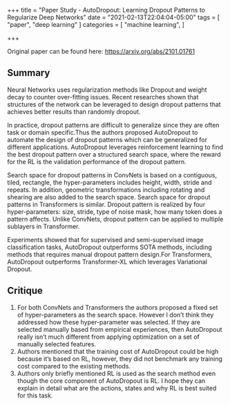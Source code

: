 +++
title = "Paper Study - AutoDropout: Learning Dropout Patterns to Regularize Deep Networks"
date = "2021-02-13T22:04:04-05:00"
tags = [
    "paper",
    "deep learning"
]
categories = [
    "machine learning",
]

+++

Original paper can be found here: https://arxiv.org/abs/2101.01761

## **Summary**

Neural Networks uses regularization methods like Dropout and weight decay to counter over-fitting issues. Recent researches shown that structures of the network can be leveraged to design dropout patterns that achieves better results than randomly dropout.

In practice, dropout patterns are difficult to generalize since they are often task or domain specific.Thus the authors proposed AutoDropout to automate the design of dropout patterns which can be generalized for different applications. AutoDropout leverages reinforcement learning to find the best dropout pattern over a structured search space, where the reward for the RL is the validation performance of the dropout pattern.

Search space for dropout patterns in ConvNets is based on a contiguous, tiled, rectangle, the hyper-parameters includes height, width, stride and repeats. In addition, geometric transformations including rotating and shearing are also added to the search space. Search space for dropout patterns in Transformers is similar. Dropout pattern is realized by four hyper-parameters: size, stride, type of noise mask, how many token does a pattern affects. Unlike ConvNets, dropout pattern can be applied to multiple sublayers in Transformer.

Experiments showed that for supervised and semi-supervised image classification tasks, AutoDropout outperforms SOTA methods, including methods that requires manual dropout pattern design.For Transformers, AutoDropout outperforms Transformer-XL which leverages Variational Dropout.

## **Critique**

1. For both ConvNets and Transformers the authors proposed a fixed set of hyper-parameters as the search space. However I don’t think they addressed how these hyper-parameter was selected. If they are selected manually based from empirical experiences, then AutoDropout really isn’t much different from applying optimization on a set of manually selected features.
2. Authors mentioned that the training cost of AutoDropout could be high because it’s based on RL, however, they did not benchmark any training cost compared to the existing methods.
3. Authors only briefly mentioned RL is used as the search method even though the core component of AutoDropout is RL. I hope they can explain in detail what are the actions, states and why RL is best suited for this task.